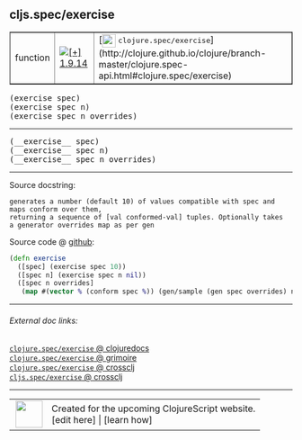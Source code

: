 ## cljs.spec/exercise



 <table border="1">
<tr>
<td>function</td>
<td><a href="https://github.com/cljsinfo/cljs-api-docs/tree/1.9.14"><img valign="middle" alt="[+] 1.9.14" title="Added in 1.9.14" src="https://img.shields.io/badge/+-1.9.14-lightgrey.svg"></a> </td>
<td>
[<img height="24px" valign="middle" src="http://i.imgur.com/1GjPKvB.png"> <samp>clojure.spec/exercise</samp>](http://clojure.github.io/clojure/branch-master/clojure.spec-api.html#clojure.spec/exercise)
</td>
</tr>
</table>

<samp>(exercise spec)</samp><br>
<samp>(exercise spec n)</samp><br>
<samp>(exercise spec n overrides)</samp><br>

---

 <samp>
(__exercise__ spec)<br>
</samp>
 <samp>
(__exercise__ spec n)<br>
</samp>
 <samp>
(__exercise__ spec n overrides)<br>
</samp>

---





Source docstring:

```
generates a number (default 10) of values compatible with spec and maps conform over them,
returning a sequence of [val conformed-val] tuples. Optionally takes
a generator overrides map as per gen
```


Source code @ [github]():

```clj
(defn exercise
  ([spec] (exercise spec 10))
  ([spec n] (exercise spec n nil))
  ([spec n overrides]
   (map #(vector % (conform spec %)) (gen/sample (gen spec overrides) n))))
```

<!--
Repo - tag - source tree - lines:

 <pre>

</pre>

-->

---



###### External doc links:

[`clojure.spec/exercise` @ clojuredocs](http://clojuredocs.org/clojure.spec/exercise)<br>
[`clojure.spec/exercise` @ grimoire](http://conj.io/store/v1/org.clojure/clojure/1.7.0-beta3/clj/clojure.spec/exercise/)<br>
[`clojure.spec/exercise` @ crossclj](http://crossclj.info/fun/clojure.spec/exercise.html)<br>
[`cljs.spec/exercise` @ crossclj](http://crossclj.info/fun/cljs.spec.cljs/exercise.html)<br>

---

 <table>
<tr><td>
<img valign="middle" align="right" width="48px" src="http://i.imgur.com/Hi20huC.png">
</td><td>
Created for the upcoming ClojureScript website.<br>
[edit here] | [learn how]
</td></tr></table>

[edit here]:https://github.com/cljsinfo/cljs-api-docs/blob/master/cljsdoc/cljs.spec/exercise.cljsdoc
[learn how]:https://github.com/cljsinfo/cljs-api-docs/wiki/cljsdoc-files

<!--

This information was too distracting to show to readers, but I'll leave it
commented here since it is helpful to:

- pretty-print the data used to generate this document
- and show how to retrieve that data



The API data for this symbol:

```clj
{:ns "cljs.spec",
 :name "exercise",
 :signature ["[spec]" "[spec n]" "[spec n overrides]"],
 :name-encode "exercise",
 :history [["+" "1.9.14"]],
 :type "function",
 :clj-equiv {:full-name "clojure.spec/exercise",
             :url "http://clojure.github.io/clojure/branch-master/clojure.spec-api.html#clojure.spec/exercise"},
 :full-name-encode "cljs.spec/exercise",
 :source {:code "(defn exercise\n  ([spec] (exercise spec 10))\n  ([spec n] (exercise spec n nil))\n  ([spec n overrides]\n   (map #(vector % (conform spec %)) (gen/sample (gen spec overrides) n))))",
          :title "Source code",
          :repo "clojurescript",
          :tag "r1.9.36",
          :filename "src/main/cljs/cljs/spec.cljs",
          :lines [1026 1033],
          :url "https://github.com/clojure/clojurescript/blob/r1.9.36/src/main/cljs/cljs/spec.cljs#L1026-L1033"},
 :usage ["(exercise spec)"
         "(exercise spec n)"
         "(exercise spec n overrides)"],
 :full-name "cljs.spec/exercise",
 :docstring "generates a number (default 10) of values compatible with spec and maps conform over them,\nreturning a sequence of [val conformed-val] tuples. Optionally takes\na generator overrides map as per gen",
 :cljsdoc-url "https://github.com/cljsinfo/cljs-api-docs/blob/master/cljsdoc/cljs.spec/exercise.cljsdoc"}

```

Retrieve the API data for this symbol:

```clj
;; from Clojure REPL
(require '[clojure.edn :as edn])
(-> (slurp "https://raw.githubusercontent.com/cljsinfo/cljs-api-docs/catalog/cljs-api.edn")
    (edn/read-string)
    (get-in [:symbols "cljs.spec/exercise"]))
```

-->
